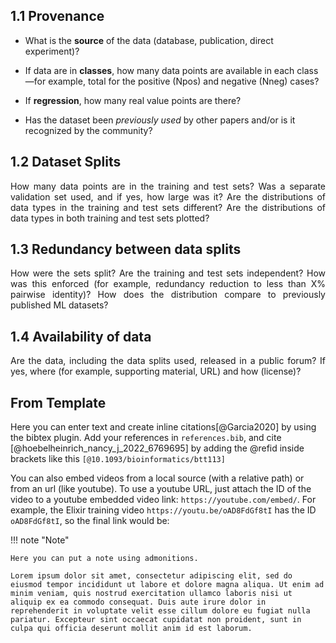 ## 1.1 Provenance

- What is the __source__ of the data (database, publication, direct experiment)? 

- If data are in __classes__, how many data points are available in each class—for example, total for the positive (Npos) and negative (Nneg) cases? 

- If __regression__, how many real value points are there? 

- Has the dataset been *previously used* by other papers and/or is it recognized by the community?


## 1.2 Dataset Splits

<p style='text-align: justify;'>
How many data points are in the training and test sets? Was a separate validation set used, and if yes, how large was it? Are the distributions of data types in the training and test sets different? Are the distributions of data types in both training and test sets plotted?</p>

## 1.3 Redundancy between data splits

<p style='text-align: justify;'>
 How were the sets split? Are the training and test sets independent? How was this enforced (for example, redundancy reduction to less than X% pairwise identity)? How does the distribution compare to previously published ML datasets?
 </p>

## 1.4 Availability of data

<p style='text-align: justify;'>
Are the data, including the data splits used, released in a public forum? If yes, where (for example, supporting material, URL) and how (license)?
</p>

## From Template

Here you can enter text and create inline citations[@Garcia2020] by using the bibtex plugin. Add your references in `references.bib`, and cite [@hoebelheinrich_nancy_j_2022_6769695] by adding the @refid inside brackets like this `[@10.1093/bioinformatics/btt113]`

You can also embed videos from a local source (with a relative path) or from an url (like youtube). To use a youtube URL, 
just attach the ID of the video to a youtube embedded video link: `https://youtube.com/embed/`. For example, the Elixir training video `https://youtu.be/oAD8FdGf8tI` has the ID `oAD8FdGf8tI`, so the final link would be:


!!! note "Note"

    Here you can put a note using admonitions.

    Lorem ipsum dolor sit amet, consectetur adipiscing elit, sed do eiusmod tempor incididunt ut labore et dolore magna aliqua. Ut enim ad minim veniam, quis nostrud exercitation ullamco laboris nisi ut aliquip ex ea commodo consequat. Duis aute irure dolor in reprehenderit in voluptate velit esse cillum dolore eu fugiat nulla pariatur. Excepteur sint occaecat cupidatat non proident, sunt in culpa qui officia deserunt mollit anim id est laborum.
